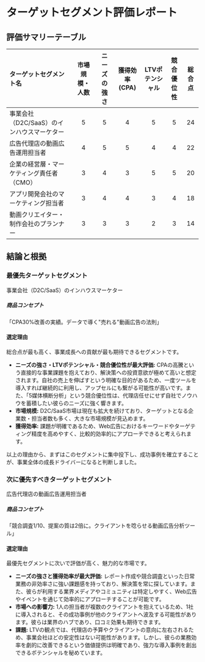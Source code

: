 # ターゲットセグメント評価レポート

## 評価サマリーテーブル
| ターゲットセグメント名 | 市場規模・人数 | ニーズの強さ | 獲得効率(CPA) | LTVポテンシャル | 競合優位性 | 総合点 |
| :--- | :---: | :---: | :---: | :---: | :---: | :---: |
| 事業会社（D2C/SaaS）のインハウスマーケター | 5 | 5 | 4 | 5 | 5 | 24 |
| 広告代理店の動画広告運用担当者 | 4 | 5 | 5 | 4 | 4 | 22 |
| 企業の経営層・マーケティング責任者（CMO） | 3 | 4 | 3 | 5 | 5 | 20 |
| アプリ開発会社のマーケティング担当者 | 3 | 4 | 4 | 3 | 4 | 18 |
| 動画クリエイター・制作会社のプランナー | 3 | 3 | 3 | 2 | 3 | 14 |

## 結論と根拠

### 最優先ターゲットセグメント
事業会社（D2C/SaaS）のインハウスマーケター

##### 商品コンセプト
「CPA30%改善の実績。データで導く"売れる"動画広告の法則」

#### 選定理由
総合点が最も高く、事業成長への貢献が最も期待できるセグメントです。
*   **ニーズの強さ・LTVポテンシャル・競合優位性が最大評価:** CPAの高騰という直接的な事業課題を抱えており、解決策への投資意欲が極めて高いと想定されます。自社の売上を伸ばすという明確な目的があるため、一度ツールを導入すれば継続的に利用し、アップセルにも繋がる可能性が高いです。また、「5媒体横断分析」という競合優位性は、代理店任せにせず自社でノウハウを蓄積したい彼らのニーズに強く響きます。
*   **市場規模:** D2C/SaaS市場は現在も拡大を続けており、ターゲットとなる企業数・担当者数も多く、大きな市場規模が見込めます。
*   **獲得効率:** 課題が明確であるため、Web広告におけるキーワードやターゲティング精度を高めやすく、比較的効率的にアプローチできると考えられます。

以上の理由から、まずはこのセグメントに集中投下し、成功事例を確立することが、事業全体の成長ドライバーになると判断しました。

### 次に優先すべきターゲットセグメント
広告代理店の動画広告運用担当者

##### 商品コンセプト
「競合調査1/10、提案の質は2倍に。クライアントを唸らせる動画広告分析ツール」

#### 選定理由
最優先セグメントに次いで評価が高く、魅力的な市場です。
*   **ニーズの強さと獲得効率が最大評価:** レポート作成や競合調査といった日常業務の非効率さに強い課題感を持っており、解決策を常に探しています。また、彼らが利用する業界メディアやコミュニティは特定しやすく、Web広告やイベントを通じて効率的にアプローチすることが可能です。
*   **市場への影響力:** 1人の担当者が複数のクライアントを抱えているため、1社に導入されると、その成功事例が他のクライアントへ波及する可能性があります。彼らは業界のハブであり、口コミ効果も期待できます。
*   **課題:** LTVの観点では、代理店の予算やクライアントの意向に左右されるため、事業会社ほどの安定性はない可能性があります。しかし、彼らの業務効率を劇的に改善できるという価値提供は明確であり、強力な導入事例を創出できるポテンシャルを秘めています。
